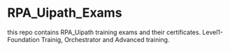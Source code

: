 # RPA_Uipath_Exams
this repo contains RPA_Uipath training exams and their certificates.
Level1-Foundation Trainig, Orchestrator and Advanced training.
